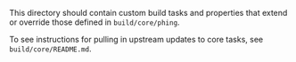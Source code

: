 This directory should contain custom build tasks and properties that extend or override those defined in `build/core/phing`. 
 
To see instructions for pulling in upstream updates to core tasks, see `build/core/README.md`.
